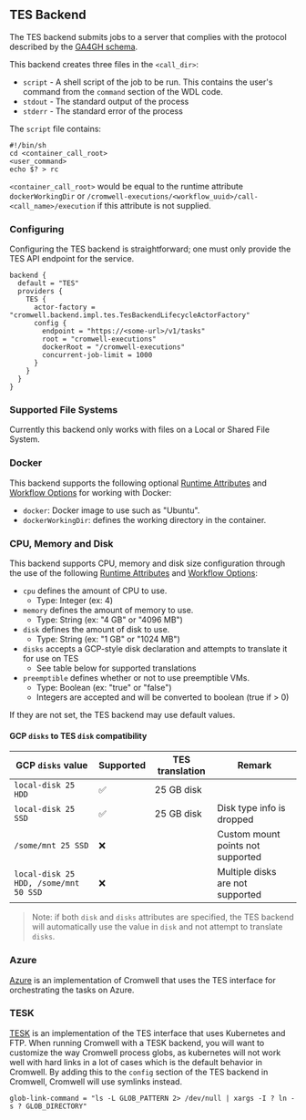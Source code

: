 ## TES Backend

The TES backend submits jobs to a server that complies with the protocol described by the [GA4GH schema](https://github.com/ga4gh/task-execution-schemas).

This backend creates three files in the `<call_dir>`:

* `script` - A shell script of the job to be run.  This contains the user's command from the `command` section of the WDL code.
* `stdout` - The standard output of the process
* `stderr` - The standard error of the process

The `script` file contains:

```
#!/bin/sh
cd <container_call_root>
<user_command>
echo $? > rc
```

`<container_call_root>` would be equal to the runtime attribute `dockerWorkingDir`  or `/cromwell-executions/<workflow_uuid>/call-<call_name>/execution` if this attribute is not supplied.

### Configuring

Configuring the TES backend is straightforward; one must only provide the TES API endpoint for the service.

```hocon
backend {
  default = "TES"
  providers {
    TES {
      actor-factory = "cromwell.backend.impl.tes.TesBackendLifecycleActorFactory"
      config {
        endpoint = "https://<some-url>/v1/tasks"
        root = "cromwell-executions"
        dockerRoot = "/cromwell-executions"
        concurrent-job-limit = 1000
      }
    }
  }
}
```

### Supported File Systems

Currently this backend only works with files on a Local or Shared File System.

### Docker

This backend supports the following optional [Runtime Attributes](../RuntimeAttributes) and [Workflow Options](../wf_options/Overview/) for working with Docker:

* `docker`: Docker image to use such as "Ubuntu".
* `dockerWorkingDir`: defines the working directory in the container.

### CPU, Memory and Disk

This backend supports CPU, memory and disk size configuration through the use of the following [Runtime Attributes](../RuntimeAttributes) and [Workflow Options](../wf_options/Overview/):  

* `cpu` defines the amount of CPU to use.
    * Type: Integer (ex: 4)
* `memory` defines the amount of memory to use.
    * Type: String (ex: "4 GB" or "4096 MB")
* `disk` defines the amount of disk to use.
    * Type: String (ex: "1 GB" or "1024 MB")
* `disks` accepts a GCP-style disk declaration and attempts to translate it for use on TES
    * See table below for supported translations 
* `preemptible` defines whether or not to use preemptible VMs.
    * Type: Boolean (ex: "true" or "false")
    * Integers are accepted and will be converted to boolean (true if > 0)

If they are not set, the TES backend may use default values.

#### GCP `disks` to TES `disk` compatibility

| GCP `disks` value                     | Supported | TES translation | Remark                            |
|---------------------------------------|-----------|-----------------|-----------------------------------|
| `local-disk 25 HDD`                   | ✅        | 25 GB disk      |                                   |
| `local-disk 25 SSD`                   | ✅        | 25 GB disk      | Disk type info is dropped         |
| `/some/mnt 25 SSD`                    | ❌        |                 | Custom mount points not supported | 
| `local-disk 25 HDD, /some/mnt 50 SSD` | ❌        |                 | Multiple disks are not supported  | 
            
> Note: if both `disk` and `disks` attributes are specified, the TES backend will automatically use the value in `disk` and not attempt to translate `disks`.

### Azure
[Azure](Azure) is an implementation of Cromwell that uses the TES interface for orchestrating the tasks on Azure.

### TESK

[TESK](https://github.com/EMBL-EBI-TSI/TESK) is an implementation of the TES interface that uses Kubernetes and FTP.
When running Cromwell with a TESK backend, you will want to customize the way Cromwell process globs, as kubernetes will not work well with hard links in a lot of cases which is the default behavior in Cromwell.
By adding this to the `config` section of the TES backend in Cromwell, Cromwell will use symlinks instead.  

`glob-link-command = "ls -L GLOB_PATTERN 2> /dev/null | xargs -I ? ln -s ? GLOB_DIRECTORY"`
